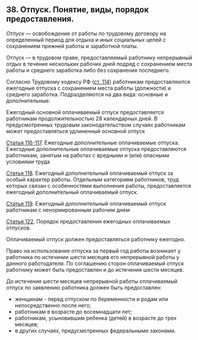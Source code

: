﻿## 38. Отпуск. Понятие, виды, порядок предоставления.

*Отпуск* — освобождение от работы по трудовому договору на определенный период
для отдыха и иных социальных целей с сохранением прежней работы
и заработной платы.

Отпуск — в трудовом праве, предоставляемый работнику непрерывный отдых
в течение нескольких рабочих дней подряд с сохранением места работы
и среднего заработка либо без сохранения последнего.

Согласно Трудовому кодексу РФ ([ст. 114](https://zakonrf.info/tk/114/))
работникам предоставляются ежегодные отпуска с сохранением места работы
(должности) и среднего заработка. Подразделяются на два вида: основные
и дополнительные.

Ежегодный основной оплачиваемый отпуск предоставляется работникам
продолжительностью 28 календарных дней. В предусмотренных трудовым
законодательством случаях работникам может предоставляться удлиненный
основной отпуск

[Статья 116-117](https://zakonrf.info/tk/116/). Ежегодные дополнительные
оплачиваемые отпуска. Ежегодные дополнительные оплачиваемые отпуска
предоставляются работникам, занятым на работах с вредными и (или) опасными
условиями труда

[Статья 118](https://zakonrf.info/tk/118/). Ежегодный дополнительный
оплачиваемый отпуск за особый характер работы. Отдельным категориям работников,
труд которых связан с особенностями выполнения работы, предоставляется
ежегодный дополнительный оплачиваемый отпуск.

[Статья 119](https://zakonrf.info/tk/119/). Ежегодный дополнительный
оплачиваемый отпуск работникам с ненормированным рабочим днем

[Статья 122](https://zakonrf.info/tk/122/). Порядок предоставления
ежегодных оплачиваемых отпусков.

Оплачиваемый отпуск должен предоставляться работнику ежегодно.

Право на использование отпуска за первый год работы возникает у работника
по истечении шести месяцев его непрерывной работы у данного работодателя.
По соглашению сторон оплачиваемый отпуск работнику может быть предоставлен
и до истечения шести месяцев.

До истечения шести месяцев непрерывной работы оплачиваемый отпуск
по заявлению работника должен быть предоставлен:

- женщинам - перед отпуском по беременности и родам или непосредственно
  после него;
- работникам в возрасте до восемнадцати лет;
- работникам, усыновившим ребенка (детей) в возрасте до трех месяцев;
- в других случаях, предусмотренных федеральными законами.
